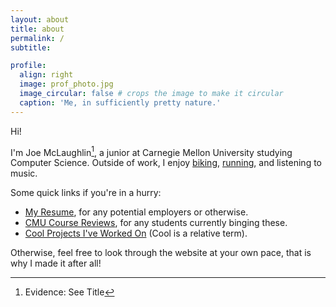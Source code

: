```yaml
---
layout: about
title: about
permalink: /
subtitle:

profile:
  align: right
  image: prof_photo.jpg
  image_circular: false # crops the image to make it circular
  caption: 'Me, in sufficiently pretty nature.'
---
```


Hi!

I'm Joe McLaughlin[^1], a junior at Carnegie Mellon University studying Computer Science. Outside of work, I enjoy [biking](thoughts/biking/), [running](thoughts/misc/marathon/), and listening to music<!--[listening to music](thoughts/music-reviews/)-->.

Some quick links if you're in a hurry:
- [My Resume](assets/pdf/resume.pdf), for any potential employers or otherwise.
- [CMU Course Reviews](/cmu-course-reviews/), for any students currently binging these.
- [Cool Projects I've Worked On](/projects/) (Cool is a relative term).

Otherwise, feel free to look through the website at your own pace, that is why I made it after all!

[^1]: Evidence: See Title
